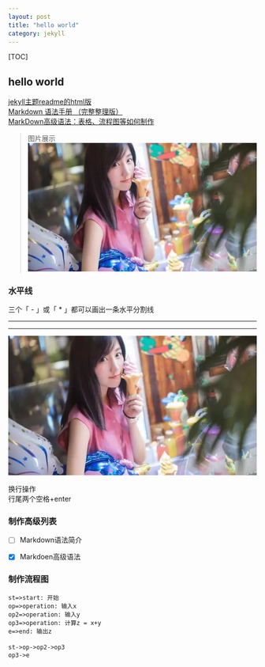 ```yaml
---
layout: post
title: "hello world"
category: jekyll 
---
```


[TOC]

## hello world

[jekyll主题readme的html版](/webpages/README.html)  
[Markdown 语法手册 （完整整理版）](https://blog.csdn.net/witnessai1/article/details/52551362)  
[MarkDown高级语法：表格、流程图等如何制作](https://jingyan.baidu.com/article/8275fc8671073a46a03cf6f5.html)  
>图片展示
![aa](/images/mv.png)


### 水平线  
三个「 - 」或「 * 」都可以画出一条水平分割线

-----
***
![jpeg图片](/images/mv.jpeg)

换行操作  
行尾两个空格+enter

### 制作高级列表
- [ ]  Markdown语法简介
- [x]  Markdoen高级语法



### 制作流程图

```flow
st=>start: 开始
op=>operation: 输入x
op2=>operation: 输入y
op3=>operation: 计算z = x+y
e=>end: 输出z

st->op->op2->op3
op3->e
```

